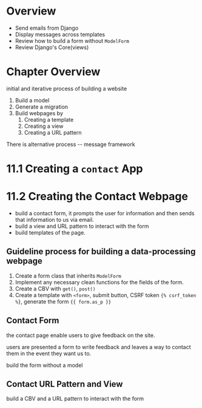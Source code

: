 # Overview 
- Send emails from Django
- Display messages across templates
- Review how to build a form without `ModelForm`
- Review Django's Core(views)

# Chapter Overview

initial and iterative process of building a website
1. Build a model
2. Generate a migration
3. Build webpages by
   1. Creating a template
   2. Creating a view
   3. Creating a URL pattern

There is alternative process -- message framework


# 11.1 Creating a `contact` App

# 11.2 Creating the Contact Webpage
- build a contact form, it prompts the user for information and then sends that information to us via email.
- build a view and URL pattern to interact with the form
- build templates of the page. 

## Guideline process for building a data-processing webpage
1. Create a form class that inherits `ModelForm`
2. Implement any necessary clean functions for the fields of the form.
3. Create a CBV with `get()`, `post()` 
4. Create a template with `<form>`, submit button, CSRF token `{% csrf_token %}`, generate the form `{{ form.as_p }}`

## Contact Form
the contact page enable users to give feedback on the site.

users are presented a form to write feedback and leaves a way to contact them in the event they want us to. 

build the form without a model

## Contact URL Pattern and View
build a CBV and a URL pattern to interact with the form
